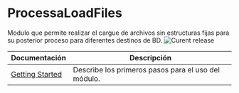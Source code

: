 # ProcessaLoadFiles
Modulo que permite realizar el cargue de archivos sin estructuras fijas para su posterior proceso para diferentes destinos de BD.
![Curent release](https://img.shields.io/badge/Version-1.0.0.0-orange.svg)

| Documentación  | Descripción  |
|:---|---|
| [Getting Started](GettingStarted.md)  | Describe los primeros pasos para el uso del módulo.|
